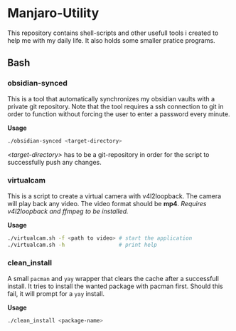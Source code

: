 # Manjaro-Utility
This repository contains shell-scripts and other usefull tools i created to help me with my daily life.
It also holds some smaller pratice programs.

## Bash

### obsidian-synced
This is a tool that automatically synchronizes my obsidian vaults with a private git repository.
Note that the tool requires a ssh connection to git in order to function without forcing the user to enter 
a password every minute.

**Usage**
```bash
./obsidian-synced <target-directory>
```
*\<target-directory\>* has to be a git-repository in order for the script to successfully push any changes. 

### virtualcam
This is a script to create a virtual camera with v4l2loopback.
The camera will play back any video.
The video format should be **mp4**.
*Requires v4l2loopback and ffmpeg to be installed.*

**Usage**
```bash
./virtualcam.sh -f <path to video> # start the application
./virtualcam.sh -h                 # print help
```

### clean_install
A small `pacman` and `yay` wrapper that clears the cache after a successfull install.
It tries to install the wanted package with pacman first. Should this fail, it will prompt for a `yay` install.

**Usage**
```bash
./clean_install <package-name>
```
